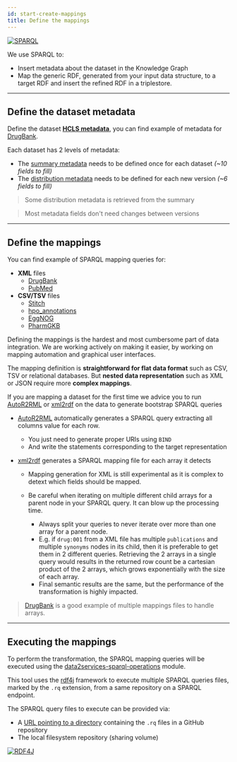 ```yaml
---
id: start-create-mappings
title: Define the mappings
---
```


[![SPARQL](/data2services/img/sparql_logo.png)](https://www.w3.org/TR/sparql11-overview/)

We use SPARQL to:
* Insert metadata about the dataset in the Knowledge Graph
* Map the generic RDF, generated from your input data structure, to a target RDF and insert the refined RDF in a triplestore.

---

## Define the dataset metadata

Define the dataset [**HCLS metadata**](https://www.w3.org/TR/hcls-dataset/), you can find example of metadata for [DrugBank](https://github.com/MaastrichtU-IDS/data2services-transform-biolink/tree/master/mapping/drugbank/metadata/1).

Each dataset has 2 levels of metadata:
* The [summary metadata](https://github.com/MaastrichtU-IDS/data2services-transform-biolink/blob/master/mapping/drugbank/metadata/1/metadata-drugbank-summary.rq) needs to be defined once for each dataset *(~10 fields to fill)*
* The [distribution metadata](https://github.com/MaastrichtU-IDS/data2services-transform-biolink/blob/master/mapping/drugbank/metadata/1/metadata-drugbank-1.rq) needs to be defined for each new version *(~6 fields to fill)*


> Some distribution metadata is retrieved from the summary

> Most metadata fields don't need changes between versions

---

## Define the mappings

You can find example of SPARQL mapping queries for:

* **XML** files
  * [DrugBank](https://github.com/MaastrichtU-IDS/data2services-transform-biolink/tree/master/mapping/drugbank/transform/1)
  * [PubMed](https://github.com/MaastrichtU-IDS/data2services-transform-biolink/tree/master/mapping/pubmed/transform/1)
* **CSV/TSV** files
  * [Stitch](https://github.com/MaastrichtU-IDS/data2services-transform-biolink/blob/master/mapping/stitch/transform/1/insert-stitch.rq)
  * [hpo_annotations](https://github.com/MaastrichtU-IDS/data2services-transform-biolink/blob/master/mapping/hpo_annotations/transform/1/genes_to_phenotype.tsv.rq)
  * [EggNOG](https://github.com/MaastrichtU-IDS/data2services-transform-biolink/blob/master/mapping/eggnog/transform/1/insert-eggnog.rq)
  * [PharmGKB](https://github.com/MaastrichtU-IDS/data2services-transform-biolink/blob/master/mapping/pharmgkb/transform/1/insert-pharmgkb.rq)

Defining the mappings is the hardest and most cumbersome part of data integration. We are working actively on making it easier, by working on mapping automation and graphical user interfaces.

The mapping definition is **straightforward for flat data format** such as CSV, TSV or relational databases. But **nested data representation** such as XML or JSON require more **complex mappings**.

If you are mapping a dataset for the first time we advice you to run [AutoR2RML](https://github.com/MaastrichtU-IDS/AutoR2RML) or [xml2rdf](https://github.com/MaastrichtU-IDS/xml2rdf) on the data to generate bootstrap SPARQL queries

* [AutoR2RML](https://github.com/MaastrichtU-IDS/AutoR2RML) automatically generates a SPARQL query extracting all columns value for each row. 
  * You just need to generate proper URIs using `BIND`
  * And write the statements corresponding to the target representation

* [xml2rdf](https://github.com/MaastrichtU-IDS/xml2rdf) generates a SPARQL mapping file for each array it detects
  * Mapping generation for XML is still experimental as it is complex to detext which fields should be mapped.
  * Be careful when iterating on multiple different child arrays for a parent node in your SPARQL query. It can blow up the processing time. 

    * Always split your queries to never iterate over more than one array for a parent node.
    * E.g. if `drug:001` from a XML file has multiple `publications` and multiple `synonyms` nodes in its child, then it is preferable to get them in 2 different queries. Retrieving the 2 arrays in a single query would results in the returned row count be a cartesian product of the 2 arrays, which grows exponentially with the size of each array.
    * Final semantic results are the same, but the performance of the transformation is highly impacted.

> [DrugBank](https://github.com/MaastrichtU-IDS/data2services-transform-biolink/tree/master/mapping/drugbank/transform/1) is a good example of multiple mappings files to handle arrays.

---

## Executing the mappings

To perform the transformation, the SPARQL mapping queries will be executed using the [data2services-sparql-operations](https://github.com/MaastrichtU-IDS/data2services-sparql-operations) module. 

This tool uses the [rdf4j](https://rdf4j.eclipse.org/) framework to execute multiple SPARQL queries files, marked by the `.rq` extension, from a same repository on a SPARQL endpoint.

The SPARQL query files to execute can be provided via:
* A [URL pointing to a directory](https://github.com/MaastrichtU-IDS/data2services-transform-biolink/tree/master/mapping/drugbank/transform/1) containing the `.rq` files in a GitHub repository
* The local filesystem repository (sharing volume)


[![RDF4J](/data2services/img/RDF4J_logo.png)](https://rdf4j.eclipse.org/)